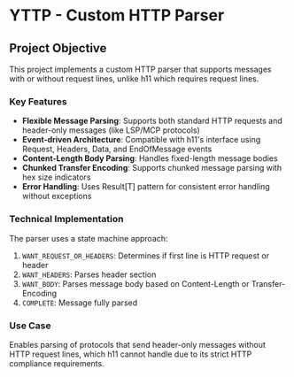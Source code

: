 # YTTP - Custom HTTP Parser

## Project Objective

This project implements a custom HTTP parser that supports messages with or without request lines, unlike h11 which requires request lines.

### Key Features

- **Flexible Message Parsing**: Supports both standard HTTP requests and header-only messages (like LSP/MCP protocols)
- **Event-driven Architecture**: Compatible with h11's interface using Request, Headers, Data, and EndOfMessage events
- **Content-Length Body Parsing**: Handles fixed-length message bodies
- **Chunked Transfer Encoding**: Supports chunked message parsing with hex size indicators
- **Error Handling**: Uses Result[T] pattern for consistent error handling without exceptions

### Technical Implementation

The parser uses a state machine approach:
1. `WANT_REQUEST_OR_HEADERS`: Determines if first line is HTTP request or header
2. `WANT_HEADERS`: Parses header section  
3. `WANT_BODY`: Parses message body based on Content-Length or Transfer-Encoding
4. `COMPLETE`: Message fully parsed

### Use Case

Enables parsing of protocols that send header-only messages without HTTP request lines, which h11 cannot handle due to its strict HTTP compliance requirements.